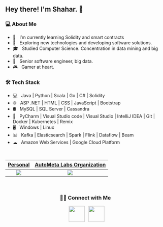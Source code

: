 <h2> Hey there! I'm Shahar. 👋</h2>

<h3> 💻 About Me </h3>

- 🔭 &nbsp; I’m currently learning Solidity and smart contracts
- 🤔 &nbsp; Exploring new technologies and developing software solutions.
- 🎓 &nbsp; Studied Computer Science. Concentration in data mining and big data.
- 💼 &nbsp; Senior software engineer, big data.
- 🎮 &nbsp; Gamer at heart.

<h3>🛠 Tech Stack</h3>

- 💻 &nbsp; Java | Python | Scala | Go | C# | Solidity
- 🌐 &nbsp; ASP .NET | HTML | CSS | JavaScript | Bootstrap
- 🛢 &nbsp; MySQL | SQL Server | Cassandra
- 🔧 &nbsp; PyCharm | Visual Studio code | Visual Studio | IntelliJ IDEA | Git | Docker | Kubernetes | Remix
- 🖥 &nbsp; Windows | Linux
- 📊 &nbsp; Kafka | Elasticsearch | Spark | Flink | Dataflow | Beam
- ☁ &nbsp; Amazon Web Services | Google Cloud Platform

<br>

[Personal](https://github.com/skatz1990)              |  [AutoMeta Labs Organization](https://github.com/Autometa-Labs/)
:-------------------------:|:-------------------------:
![](https://metrics.lecoq.io/skatz1990?template=classic&languages=1&languages.limit=8&languages.sections=most-used&languages.colors=github&languages.threshold=0%25&languages.indepth=false&languages.analysis.timeout=15&languages.categories=markup%2C%20programming&languages.recent.categories=markup%2C%20programming&languages.recent.load=300&languages.recent.days=14&config.timezone=America%2FNew_York)  |  ![](https://metrics.lecoq.io/Autometa-Labs?template=classic&languages=1&languages.limit=8&languages.sections=most-used&languages.colors=github&languages.threshold=0%25&languages.indepth=false&languages.analysis.timeout=15&languages.categories=markup%2C%20programming&languages.recent.categories=markup%2C%20programming&languages.recent.load=300&languages.recent.days=14&config.timezone=America%2FNew_York)

<br>

<h3 align="center">🤝🏻 Connect with Me</h3>

<p align="center">
    &nbsp; <a href="https://www.linkedin.com/in/shahar-katz1990/" target="_blank" rel="noopener noreferrer"><img
            src="https://img.icons8.com/plasticine/100/000000/linkedin.png" width="50" /></a>
    &nbsp; <a href="mailto:skatz1990@gmail.com" target="_blank" rel="noopener noreferrer"><img
            src="https://img.icons8.com/plasticine/100/000000/gmail.png" width="50" /></a>
</p>
